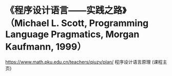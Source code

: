 # 《程序设计语言——实践之路》（Michael L. Scott, Programming Language Pragmatics, Morgan Kaufmann, 1999）




https://www.math.pku.edu.cn/teachers/qiuzy/plan/
程序设计语言原理 (课程主页)














































































